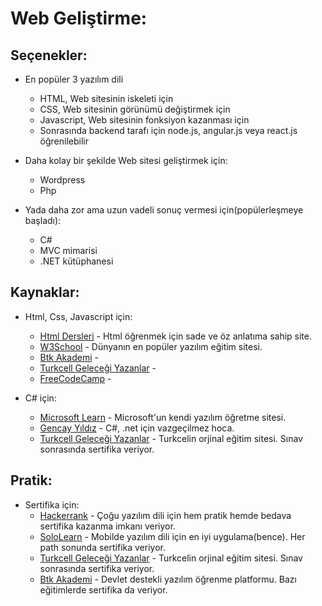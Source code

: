 
# Web Geliştirme:


## Seçenekler:

 - En popüler 3 yazılım dili 
   - HTML, Web sitesinin iskeleti için
   - CSS,  Web sitesinin görünümü değiştirmek için
   - Javascript, Web sitesinin fonksiyon kazanması için
   - Sonrasında backend tarafı için node.js, angular.js veya react.js öğrenilebilir

 - Daha kolay bir şekilde Web sitesi geliştirmek için:
   - Wordpress
   - Php

 - Yada daha zor ama uzun vadeli sonuç vermesi için(popülerleşmeye başladı):
   - C#
   - MVC mimarisi
   - .NET kütüphanesi

 ## Kaynaklar:
 
  - Html, Css, Javascript için:
    - [Html Dersleri](https://www.htmldersleri.org/) - Html öğrenmek için sade ve öz anlatıma sahip site.
    - [W3School](https://www.w3schools.com/html/default.asp) - Dünyanın en popüler yazılım eğitim sitesi.
    - [Btk Akademi](https://www.btkakademi.gov.tr/) -
    - [Turkcell Geleceği Yazanlar](https://gelecegiyazanlar.turkcell.com.tr/konu/web-programlama) -
    - [FreeCodeCamp](https://www.freecodecamp.org/learn/) -
    
  - C# için:
    - [Microsoft Learn](https://learn.microsoft.com/tr-tr/training/paths/csharp-first-steps/) - Microsoft'un kendi yazılım öğretme sitesi.
    - [Gencay Yıldız](https://www.youtube.com/@GencayYildiz/playlists) - C#, .net için vazgeçilmez hoca.
    - [Turkcell Geleceği Yazanlar](https://gelecegiyazanlar.turkcell.com.tr/konu/c-ile-algoritma-ve-programlama) - Turkcelin orjinal eğitim sitesi. Sınav sonrasında sertifika veriyor.
    
    
    
  ## Pratik:
  - Sertifika için:
    - [Hackerrank](https://www.hackerrank.com/) - Çoğu yazılım dili için hem pratik hemde bedava sertifika kazanma imkanı veriyor.
    - [SoloLearn](https://play.google.com/store/apps/details?id=com.sololearn&hl=en&gl=US&pli=1) - Mobilde yazılım dili için en iyi uygulama(bence). Her path sonunda sertifika veriyor.
    - [Turkcell Geleceği Yazanlar](https://gelecegiyazanlar.turkcell.com.tr/) - Turkcelin orjinal eğitim sitesi. Sınav sonrasında sertifika veriyor.
    - [Btk Akademi](https://www.btkakademi.gov.tr/) - Devlet destekli yazılım öğrenme platformu. Bazı eğitimlerde sertifika da veriyor.
  
